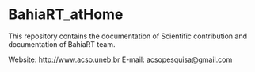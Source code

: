 # BahiaRT_atHome
This repository contains the documentation of Scientific contribution and documentation of BahiaRT team.


Website: http://www.acso.uneb.br
E-mail: acsopesquisa@gmail.com
